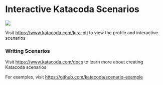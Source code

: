 # Interactive Katacoda Scenarios

[![](http://shields.katacoda.com/katacoda/kira-ptj/count.svg)](https://www.katacoda.com/kira-ptj "Get your profile on Katacoda.com")

Visit https://www.katacoda.com/kira-ptj to view the profile and interactive scenarios

### Writing Scenarios
Visit https://www.katacoda.com/docs to learn more about creating Katacoda scenarios

For examples, visit https://github.com/katacoda/scenario-example
